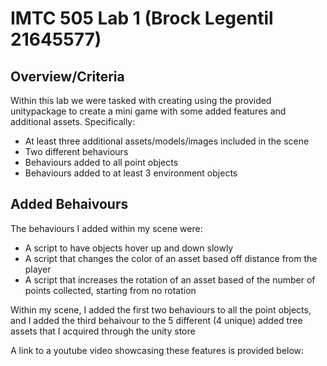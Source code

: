 # IMTC 505 Lab 1 (Brock Legentil 21645577)

## Overview/Criteria
Within this lab we were tasked with creating using the provided unitypackage to create a mini game with some added features and additional assets. Specifically:
 - At least three additional assets/models/images included in the scene
 - Two different behaviours
 - Behaviours added to all point objects
 - Behaviours added to at least 3 environment objects

## Added Behaivours
The behaviours I added within my scene were:
 - A script to have objects hover up and down slowly
 - A script that changes the color of an asset based off distance from the player
 - A script that increases the rotation of an asset based of the number of points collected, starting from no rotation

Within my scene, I added the first two behaviours to all the point objects, and I added the third behaivour to the 5 different (4 unique) added tree assets that I acquired through the unity store

A link to a youtube video showcasing these features is provided below: